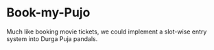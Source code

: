 # Book-my-Pujo
Much like booking movie tickets, we could implement a slot-wise entry system into Durga Puja pandals.
